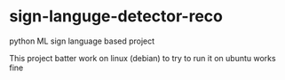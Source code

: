 # sign-languge-detector-reco
python ML sign language based project


This project batter work on linux (debian) to try to run it on ubuntu works fine
